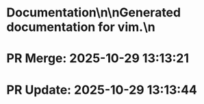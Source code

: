 # Documentation\n\nGenerated documentation for vim.\n

# PR Merge: 2025-10-29 13:13:21

# PR Update: 2025-10-29 13:13:44
